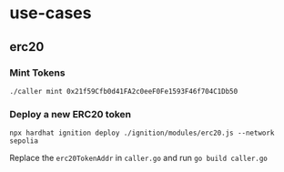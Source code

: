 # use-cases

## erc20

### Mint Tokens

```
./caller mint 0x21f59Cfb0d41FA2c0eeF0Fe1593F46f704C1Db50
```

### Deploy a new ERC20 token

```
npx hardhat ignition deploy ./ignition/modules/erc20.js --network sepolia
```

Replace the `erc20TokenAddr` in `caller.go` and run `go build caller.go`
